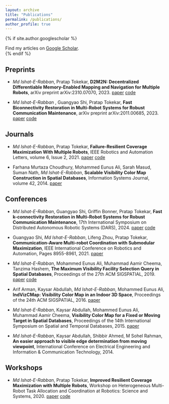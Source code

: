 ```yaml
---
layout: archive
title: "Publications"
permalink: /publications/
author_profile: true
---
```


{% if site.author.googlescholar %}
  <div class="wordwrap">Find my articles on <a href="{{site.author.googlescholar}}">Google Scholar</a>.</div>
{% endif %}


Preprints 
----

- *Md Ishat-E-Rabban*, Pratap Tokekar, **D2M2N: Decentralized Differentiable Memory-Enabled Mapping and Navigation for Multiple Robots**, arXiv preprint arXiv:2310.07070, 2023.
[paper](https://ieranik.github.io/files/D2M2N.pdf)
[code](https://github.com/ieranik/d2m2n)

- *Md Ishat-E-Rabban* , Guangyao Shi, Pratap Tokekar, **Fast Biconnectivity Restoration in Multi-Robot Systems for Robust Communication Maintenance**, arXiv preprint arXiv:2011.00685, 2023.
[paper](https://ieranik.github.io/files/fbr.pdf)
[code](https://github.com/ieranik/fbr)



Journals
----

- *Md Ishat-E-Rabban*, Pratap Tokekar, **Failure-Resilient Coverage Maximization With Multiple Robots**, IEEE Robotics and Automation Letters, volume 6, Issue 2, 2021.
[paper](https://ieranik.github.io/files/rcm.pdf)
[code](https://github.com/ieranik/rcm)

- Farhana Murtaza Choudhury, Mohammed Eunus Ali, Sarah Masud, Suman Nath, *Md Ishat-E-Rabban*, **Scalable Visibility Color Map Construction in Spatial Databases**, Information Systems Journal, volume 42, 2014.
[paper](https://ieranik.github.io/files/vcm.pdf)


Conferences
----

- *Md Ishat-E-Rabban*, Guangyao Shi, Griffin Bonner, Pratap Tokekar, **Fast k-connectivity Restoration in Multi-Robot Systems for Robust Communication Maintenance**, 17th International Symposium on Distributed Autonomous Robotic Systems (DARS), 2024.
[paper](https://ieranik.github.io/files/fcr.pdf)
[code](https://github.com/ieranik/fbr)

- Guangyao Shi, *Md Ishat-E-Rabban*, Lifeng Zhou, Pratap Tokekar, **Communication-Aware Multi-robot Coordination with Submodular Maximization**, IEEE International Conference on Robotics and Automation, Pages 8955-8961, 2021.
[paper](https://ieranik.github.io/files/csm.pdf)

- *Md Ishat-E-Rabban*, Mohammed Eunus Ali, Muhammad Aamir Cheema, Tanzima Hashem, **The Maximum Visibility Facility Selection Query in Spatial Databases**, Proceedings of the 27th ACM SIGSPATIAL, 2019.
[paper](https://ieranik.github.io/files/mvfs.pdf)
[code](https://github.com/ieranik/mvfs)

- Arif Arman, Kaysar Abdullah, *Md Ishat-E-Rabban*, Mohammed Eunus Ali, **IndVizCMap: Visibility Color Map in an Indoor 3D Space**, Proceedings of the 24th ACM SIGSPATIAL, 2016.
[paper](https://ieranik.github.io/files/indvizcmap.pdf)

- *Md Ishat-E-Rabban*, Kaysar Abdullah, Mohammed Eunus Ali, Muhammad Aamir Cheema, **Visibility Color Map for a Fixed or Moving Target in Spatial Databases**, Proceedings of the 14th International Symposium on Spatial and Temporal Databases, 2015.
[paper](https://ieranik.github.io/files/mvcm.pdf)

- *Md Ishat-E-Rabban*, Kaysar Abdullah, Shibbir Ahmed, M Sohel Rahman, **An easier approach to visible edge determination from moving viewpoint**, International Conference on Electrical Engineering and Information & Communication Technology, 2014.


Workshops
----

- *Md Ishat-E-Rabban*, Pratap Tokekar, **Improved Resilient Coverage Maximization with Multiple Robots**, Workshop on Heterogeneous Multi-Robot Task Allocation and Coordination at Robotics: Science and Systems, 2020.
[paper](https://ieranik.github.io/files/rcmw.pdf)
[code](https://github.com/ieranik/rcm)





